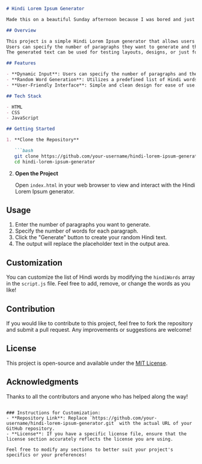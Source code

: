 ```markdown
# Hindi Lorem Ipsum Generator

Made this on a beautiful Sunday afternoon because I was bored and just wanted to chill.

## Overview

This project is a simple Hindi Lorem Ipsum generator that allows users to create random Hindi text.
Users can specify the number of paragraphs they want to generate and the number of words in each paragraph.
The generated text can be used for testing layouts, designs, or just for fun!

## Features

- **Dynamic Input**: Users can specify the number of paragraphs and the number of words per paragraph dynamically.
- **Random Word Generation**: Utilizes a predefined list of Hindi words to generate random paragraphs.
- **User-Friendly Interface**: Simple and clean design for ease of use.

## Tech Stack

- HTML
- CSS
- JavaScript

## Getting Started

1. **Clone the Repository**

   ```bash
   git clone https://github.com/your-username/hindi-lorem-ipsum-generator.git
   cd hindi-lorem-ipsum-generator
   ```

2. **Open the Project**

   Open `index.html` in your web browser to view and interact with the Hindi Lorem Ipsum generator.

## Usage

1. Enter the number of paragraphs you want to generate.
2. Specify the number of words for each paragraph.
3. Click the "Generate" button to create your random Hindi text.
4. The output will replace the placeholder text in the output area.

## Customization

You can customize the list of Hindi words by modifying the `hindiWords` array in the `script.js` file. Feel free to add, remove, or change the words as you like!

## Contribution

If you would like to contribute to this project, feel free to fork the repository and submit a pull request. Any improvements or suggestions are welcome!

## License

This project is open-source and available under the [MIT License](LICENSE).

## Acknowledgments

Thanks to all the contributors and anyone who has helped along the way!
```

### Instructions for Customization:
- **Repository Link**: Replace `https://github.com/your-username/hindi-lorem-ipsum-generator.git` with the actual URL of your GitHub repository.
- **License**: If you have a specific license file, ensure that the license section accurately reflects the license you are using.

Feel free to modify any sections to better suit your project's specifics or your preferences!
